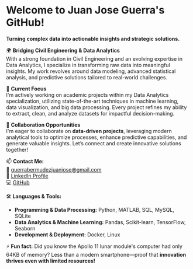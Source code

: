 # Welcome to Juan Jose Guerra's GitHub!  
**Turning complex data into actionable insights and strategic solutions.**  

🌍 **Bridging Civil Engineering & Data Analytics**  
With a strong foundation in Civil Engineering and an evolving expertise in Data Analytics, I specialize in transforming raw data into meaningful insights. My work revolves around data modeling, advanced statistical analysis, and predictive solutions tailored to real-world challenges.  

🚀 **Current Focus**  
I'm actively working on academic projects within my Data Analytics specialization, utilizing state-of-the-art techniques in machine learning, data visualization, and big data processing. Every project refines my ability to extract, clean, and analyze datasets for impactful decision-making.  

🤝 **Collaboration Opportunities**  
I'm eager to collaborate on **data-driven projects**, leveraging modern analytical tools to optimize processes, enhance predictive capabilities, and generate valuable insights. Let’s connect and create innovative solutions together!  

📫 **Contact Me:**  
📧 guerrabermudezjuanjose@gmail.com  
🔗 [LinkedIn Profile](https://www.linkedin.com/in/juan-josé-guerra-bermudez-348797223)  
💻 [GitHub](https://github.com/jjguerra_01)  

🛠 **Languages & Tools:**  
- **Programming & Data Processing:** Python, MATLAB, SQL, MySQL, SQLite  
- **Data Analytics & Machine Learning:** Pandas, Scikit-learn, TensorFlow, Seaborn  
- **Development & Deployment:** Docker, Linux  

⚡ **Fun fact:** Did you know the Apollo 11 lunar module's computer had only 64KB of memory? Less than a modern smartphone—proof that **innovation thrives even with limited resources!**  
